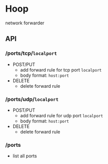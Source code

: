 Hoop
====

network forwarder

API
---

### /ports/tcp/`localport`

- POST/PUT
	- add forward rule for tcp port `localport`
	- body format: `host:port`
- DELETE
	- delete forward rule

### /ports/udp/`localport`

- POST/PUT
	- add forward rule for udp port `localport`
	- body format: `host:port`
- DELETE
	- delete forward rule

### /ports

- list all ports
